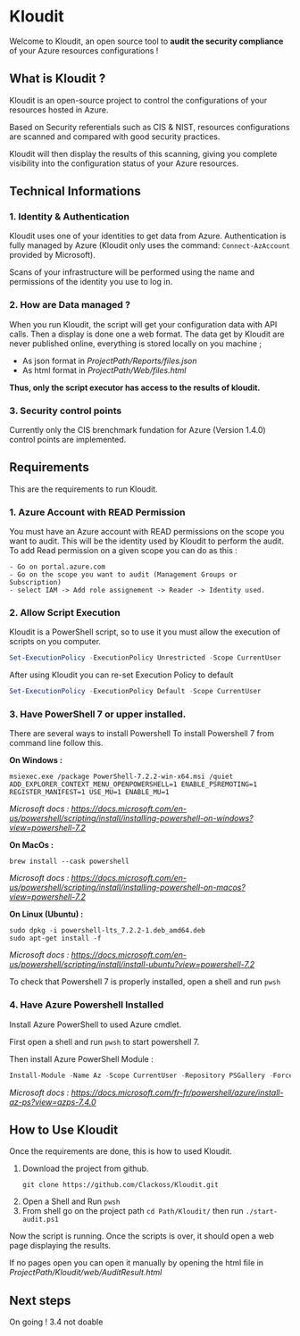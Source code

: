 # Kloudit

Welcome to Kloudit, an open source tool to **audit the security compliance** of your Azure resources configurations !

## What is Kloudit ?

Kloudit is an open-source project to control the configurations of your resources hosted in Azure.

Based on Security referentials such as CIS & NIST, resources configurations are scanned and compared with good security practices.

Kloudit will then display the results of this scanning, giving you complete visibility into the configuration status of your Azure resources.

## Technical Informations

### 1. Identity & Authentication
Kloudit uses one of your identities to get data from Azure. Authentication is fully managed by Azure (Kloudit only uses the command: `Connect-AzAccount` provided by Microsoft).

Scans of your infrastructure will be performed using the name and permissions of the identity you use to log in.

### 2. How are Data managed ?
When you run Kloudit, the script will get your configuration data with API calls.
Then a display is done one a web format.
The data get by Kloudit are never published online, everything is stored locally on you machine ;
 - As json format in *ProjectPath/Reports/files.json*
 - As html format in *ProjectPath/Web/files.html* 

**Thus, only the script executor has access to the results of kloudit.**

### 3. Security control points
Currently only the CIS brenchmark fundation for Azure (Version 1.4.0) control points are implemented.



## Requirements
This are the requirements to run Kloudit.

### 1. Azure Account with READ Permission
You must have an Azure account with READ permissions on the scope you want to audit. This will be the identity used by Kloudit to perform the audit.
To add Read permission on a given scope you can do as this :

    - Go on portal.azure.com
    - Go on the scope you want to audit (Management Groups or Subscription)
    - select IAM -> Add role assignement -> Reader -> Identity used.

### 2. Allow Script Execution
Kloudit is a PowerShell script, so to use it you must allow the execution of scripts on you computer.

```Powershell
Set-ExecutionPolicy -ExecutionPolicy Unrestricted -Scope CurrentUser
```

After using Kloudit you can re-set Execution Policy to default
```Powershell
Set-ExecutionPolicy -ExecutionPolicy Default -Scope CurrentUser
```

### 3. Have PowerShell 7 or upper installed.
There are several ways to install Powershell
To install Powershell 7 from command line follow this.

**On Windows :**

```
msiexec.exe /package PowerShell-7.2.2-win-x64.msi /quiet ADD_EXPLORER_CONTEXT_MENU_OPENPOWERSHELL=1 ENABLE_PSREMOTING=1 REGISTER_MANIFEST=1 USE_MU=1 ENABLE_MU=1
```

*Microsoft docs : https://docs.microsoft.com/en-us/powershell/scripting/install/installing-powershell-on-windows?view=powershell-7.2*

**On MacOs :**

```
brew install --cask powershell
```

*Microsoft docs : https://docs.microsoft.com/en-us/powershell/scripting/install/installing-powershell-on-macos?view=powershell-7.2*

**On Linux (Ubuntu) :**

```
sudo dpkg -i powershell-lts_7.2.2-1.deb_amd64.deb
sudo apt-get install -f
```

*Microsoft docs : https://docs.microsoft.com/en-us/powershell/scripting/install/install-ubuntu?view=powershell-7.2*

To check that Powershell 7 is properly installed, open a shell and run `pwsh`

### 4. Have Azure Powershell Installed
Install Azure PowerShell to used Azure cmdlet.

First open a shell and run `pwsh` to start powershell 7.

Then install Azure PowerShell Module :
```Powershell
Install-Module -Name Az -Scope CurrentUser -Repository PSGallery -Force
```

*Microsoft docs : https://docs.microsoft.com/fr-fr/powershell/azure/install-az-ps?view=azps-7.4.0*

## How to Use Kloudit
Once the requirements are done, this is how to used Kloudit.

1. Download the project from github.
    ```
    git clone https://github.com/Clackoss/Kloudit.git
    ```
2. Open a Shell and Run `pwsh`
3. From shell go on the project path `cd Path/Kloudit/` then run `./start-audit.ps1`

Now the script is running. Once the scripts is over, it should open a web page displaying the results.

If no pages open you can open it manually by opening the html file in *ProjectPath/Kloudit/web/AuditResult.html*

## Next steps
On going !
3.4 not doable
